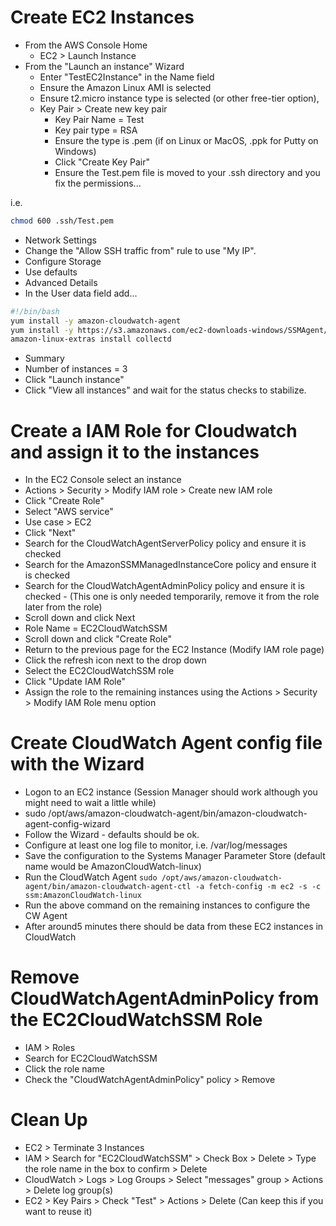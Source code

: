 # Create EC2 Instances

* From the AWS Console Home
  * EC2 > Launch Instance
* From the "Launch an instance" Wizard
  * Enter "TestEC2Instance" in the Name field
  * Ensure the Amazon Linux AMI is selected
  * Ensure t2.micro instance type is selected (or other free-tier option),
  * Key Pair > Create new key pair
    * Key Pair Name = Test
    * Key pair type = RSA
    * Ensure the type is .pem (if on Linux or MacOS, .ppk for Putty on Windows)
    * Click "Create Key Pair"
    * Ensure the Test.pem file is moved to your .ssh directory and you fix the permissions...

i.e.

```bash
chmod 600 .ssh/Test.pem 
```

  * Network Settings
   * Change the "Allow SSH traffic from" rule to use "My IP".
  * Configure Storage
   * Use defaults
  * Advanced Details
   * In the User data field add...

```bash
#!/bin/bash
yum install -y amazon-cloudwatch-agent
yum install -y https://s3.amazonaws.com/ec2-downloads-windows/SSMAgent/latest/linux_amd64/amazon-ssm-agent.rpm
amazon-linux-extras install collectd
```

  * Summary
   * Number of instances = 3
  * Click "Launch instance"
  * Click "View all instances" and wait for the status checks to stabilize.

# Create a IAM Role for Cloudwatch and assign it to the instances

* In the EC2 Console select an instance
* Actions > Security > Modify IAM role > Create new IAM role
* Click "Create Role"
* Select "AWS service"
* Use case > EC2
* Click "Next"
* Search for the CloudWatchAgentServerPolicy policy and ensure it is checked
* Search for the AmazonSSMManagedInstanceCore policy and ensure it is checked
* Search for the CloudWatchAgentAdminPolicy policy and ensure it is checked - (This one is only needed temporarily, remove it from the role later from the role)
* Scroll down and click Next
* Role Name = EC2CloudWatchSSM
* Scroll down and click "Create Role"
* Return to the previous page for the EC2 Instance (Modify IAM role page)
* Click the refresh icon next to the drop down
* Select the EC2CloudWatchSSM role
* Click "Update IAM Role"
* Assign the role to the remaining instances using the Actions > Security > Modify IAM Role menu option

# Create CloudWatch Agent config file with the Wizard

* Logon to an EC2 instance (Session Manager should work although you might need to wait a little while)
* sudo /opt/aws/amazon-cloudwatch-agent/bin/amazon-cloudwatch-agent-config-wizard
* Follow the Wizard - defaults should be ok.
* Configure at least one log file to monitor, i.e. /var/log/messages
* Save the configuration to the Systems Manager Parameter Store (default name would be AmazonCloudWatch-linux)
* Run the CloudWatch Agent `sudo /opt/aws/amazon-cloudwatch-agent/bin/amazon-cloudwatch-agent-ctl -a fetch-config -m ec2 -s -c ssm:AmazonCloudWatch-linux`
* Run the above command on the remaining instances to configure the CW Agent
* After around5 minutes there should be data from these EC2 instances in CloudWatch

# Remove CloudWatchAgentAdminPolicy from the EC2CloudWatchSSM Role

* IAM > Roles
* Search for EC2CloudWatchSSM
* Click the role name
* Check the "CloudWatchAgentAdminPolicy" policy > Remove

# Clean Up

* EC2 > Terminate 3 Instances
* IAM > Search for "EC2CloudWatchSSM" > Check Box > Delete > Type the role name in the box to confirm > Delete
* CloudWatch > Logs > Log Groups > Select "messages" group > Actions > Delete log group(s)
* EC2 > Key Pairs > Check "Test" > Actions > Delete (Can keep this if you want to reuse it)